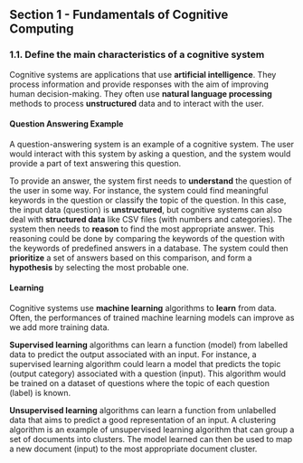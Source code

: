 ## Section 1 - Fundamentals of Cognitive Computing

### 1.1. Define the main characteristics of a cognitive system

Cognitive systems are applications that use **artificial intelligence**. They process information and provide responses with the aim of improving human decision-making. They often use **natural language processing** methods to process **unstructured** data and to interact with the user. 

#### Question Answering Example
A question-answering system is an example of a cognitive system. The user would interact with this system by asking a question, and the system would provide a part of text answering this question. 

To provide an answer, the system first needs to **understand** the question of the user in some way. For instance,  the system could find meaningful keywords in the question or classify the topic of the question. In this case, the input data (question) is **unstructured**, but cognitive systems can also deal with **structured data** like CSV files (with numbers and categories). The system then needs to **reason** to find the most appropriate answer. This reasoning could be done by comparing the keywords of the question with the keywords of predefined answers in a database. The system could then **prioritize** a set of answers based on this comparison, and form a **hypothesis** by selecting the most probable one.

#### Learning
Cognitive systems use **machine learning** algorithms to **learn** from data. Often, the performances of trained machine learning models can improve as we add more training data.

**Supervised learning** algorithms can learn a function (model) from labelled data to predict the output associated with an input.  For instance, a supervised learning algorithm could learn a model that predicts the topic (output category) associated with a question (input). This algorithm would be trained on a dataset of questions where the topic of each question (label) is known. 

**Unsupervised learning** algorithms can learn a function from unlabelled data that aims to predict a good representation of an input. A clustering algorithm is an example of unsupervised learning algorithm that can group a set of documents into clusters. The model learned can then be used to map a new document (input) to the most appropriate document cluster.